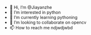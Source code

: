 - 👋 Hi, I’m @Jiayanzhe
- 👀 I’m interested in python
- 🌱 I’m currently learning pythoning
- 💞️ I’m looking to collaborate on opencv
- 📫 How to reach me ndjwdjwbd

<!---
Jiayanzhe/Jiayanzhe is a ✨ special ✨ repository because its `README.md` (this file) appears on your GitHub profile.
You can click the Preview link to take a look at your changes.
--->
